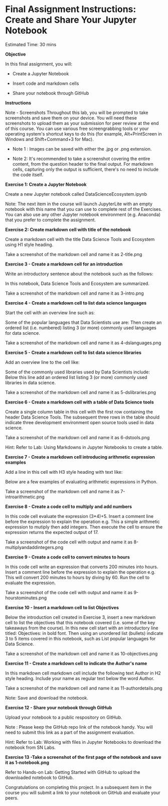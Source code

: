 # Final Assignment Instructions: Create and Share Your Jupyter Notebook

Estimated Time: 30 mins


**Objective**

In this final assignment, you will:

- Create a Jupyter Notebook

- Insert code and markdown cells

- Share your notebook through GitHub

**Instructions**

Note - Screenshots
Throughout this lab, you will be prompted to take screenshots and save them on your device. You will need these screenshots to upload them as your submission for peer review at the end of this course. You can use various free screengrabbing tools or your operating system's shortcut keys to do this (for example, Alt+PrintScreen in Windows and Shift+Command+3 for Mac).

- Note 1 : Images can be saved with either the .jpg or .png extension.

- Note 2: It's recommended to take a screenshot covering the entire content, from the question header to the final output. For markdown cells, capturing only the output is sufficient, there's no need to include the code itself.

__Exercise 1: Create a Jupyter Notebook__

Create a new Jupyter notebook called DataScienceEcosystem.ipynb

Note: The next item in the course will launch JupyterLite with an empty notebook with this name that you can use to complete rest of the Exercises. You can also use any other Jupyter notebook environment (e.g. Anaconda) that you prefer to complete the assignment.


__Exercise 2: Create markdown cell with title of the notebook__

Create a markdown cell with the title Data Science Tools and Ecosystem using H1 style heading.

Take a screenshot of the markdown cell and name it as 2-title.png


__Exercise 3 - Create a markdown cell for an introduction__

Write an introductory sentence about the notebook such as the follows:

In this notebook, Data Science Tools and Ecosystem are summarized.

Take a screenshot of the markdown cell and name it as 3-intro.png


__Exercise 4 - Create a markdown cell to list data science languages__

Start the cell with an overview line such as:

Some of the popular languages that Data Scientists use are:
Then create an ordered list (i.e. numbered) listing 3 (or more) commonly used languages for data science.

Take a screenshot of the markdown cell and name it as 4-dslanguages.png


__Exercise 5 - Create a markdown cell to list data science libraries__

Add an overview line to the cell like:

Some of the commonly used libraries used by Data Scientists include:
Below this line add an ordered list listing 3 (or more) commonly used libraries in data science.

Take a screenshot of the markdown cell and name it as 5-dslibraries.png


__Exercise 6 - Create a markdown cell with a table of Data Science tools__

Create a single column table in this cell with the first row containing the header Data Science Tools. The subsequent three rows in the table should indicate three development environment open source tools used in data science.

Take a screenshot of the markdown cell and name it as 6-dstools.png

Hint: Refer to Lab: Using Markdowns in Jupyter Notebooks to create a table.


__Exercise 7 - Create a markdown cell introducing arithmetic expression examples__

Add a line in this cell with H3 style heading with text like:

Below are a few examples of evaluating arithmetic expressions in Python.

Take a screenshot of the markdown cell and name it as 7-introarithmetic.png


__Exercise 8 - Create a code cell to multiply and add numbers__

In this code cell evaluate the expression (3*4)+5.
Insert a comment line before the expression to explain the operation e.g.  This a simple arithmetic expression to mutiply then add integers.
Then execute the cell to ensure the expression returns the expected output of 17.

Take a screenshot of the code cell with output and name it as 8-multiplyandaddintegers.png


__Exercise 9 - Create a code cell to convert minutes to hours__

In this code cell write an expression that converts 200 minutes into hours.
Insert a comment line before the expression to explain the operation e.g.  This will convert 200 minutes to hours by diving by 60.
Run the cell to evaluate the expression.

Take a screenshot of the code cell with output and name it as 9-hourstominutes.png


__Exercise 10 - Insert a markdown cell to list Objectives__

Below the introduction cell created in Exercise 3, insert a new markdown cell to list the objectives that this notebook covered (i.e. some of the key takeaways from the course). In this new cell start with an introductory line titled: Objectives: in bold font. Then using an unordered list (bullets) indicate 3 to 5 items covered in this notebook, such as List popular languages for Data Science.

Take a screenshot of the markdown cell and name it as 10-objectives.png


__Exercise 11 - Create a markdown cell to indicate the Author's name__

In this markdown cell markdown cell include the following text Author in H2 style heading. Include your name as regular text below the word Author.

Take a screenshot of the markdown cell and name it as 11-authordetails.png

Note: Save and download the notebook.


__Exercise 12 - Share your notebook through GitHub__

Upload your notebook to a public respository on GitHub.

Note : Please keep the GitHub repo link of the notebook handy.
You will need to submit this link as a part of the assignment evaluation.

Hint: Refer to Lab: Working with files in Jupyter Notebooks to download the notebook from SN Labs.

__Exercise 13 -Take a screenshot of the first page of the notebook and save it as 1-notebook.png__

Refer to Hands-on Lab: Getting Started with GitHub to upload the downloaded notebook to GitHub.

Congratulations on completing this project. In a subsequent item in the course you will submit a link to your notebook on GitHub and evaluate your peers.
